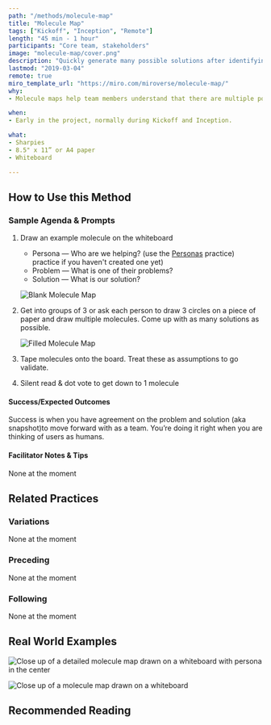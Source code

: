 ```yaml
---
path: "/methods/molecule-map"
title: "Molecule Map"
tags: ["Kickoff", "Inception", "Remote"]
length: "45 min - 1 hour"
participants: "Core team, stakeholders"
image: "molecule-map/cover.png"
description: "Quickly generate many possible solutions after identifying who the user is and what problem they have"
lastmod: "2019-03-04"
remote: true
miro_template_url: "https://miro.com/miroverse/molecule-map/"
why:
- Molecule maps help team members understand that there are multiple possible solutions to a user’s need, and that solutions are best understood alongside their relationship to these users and needs

when:
- Early in the project, normally during Kickoff and Inception.

what:
- Sharpies
- 8.5" x 11” or A4 paper
- Whiteboard

---
```

## How to Use this Method
### Sample Agenda & Prompts
1. Draw an example molecule on the whiteboard

   - Persona — Who are we helping? (use the [Personas](/practices/personas) practice) practice if you haven't created one yet)
   - Problem — What is one of their problems?
   - Solution — What is our solution?

   ![Blank Molecule Map](/images/practices/molecule-map/step-1.png)

1. Get into groups of 3 or ask each person to draw 3 circles on a piece of paper and draw multiple molecules. Come up with as many solutions as possible.

   ![Filled Molecule Map](/images/practices/molecule-map/step-2.png)

1. Tape molecules onto the board. Treat these as assumptions to go validate.

1. Silent read & dot vote to get down to 1 molecule

#### Success/Expected Outcomes
Success is when you have agreement on the problem and solution (aka snapshot)to move forward with as a team. You’re doing it right when you are thinking of users as humans.


#### Facilitator Notes & Tips

None at the moment

## Related Practices

### Variations

None at the moment

### Preceding

None at the moment

### Following

None at the moment

## Real World Examples

![Close up of a detailed molecule map drawn on a whiteboard with persona in the center](/images/practices/molecule-map/example-1.jpg)

![Close up of a molecule map drawn on a whiteboard](/images/practices/molecule-map/example-2.jpg)

## Recommended Reading


